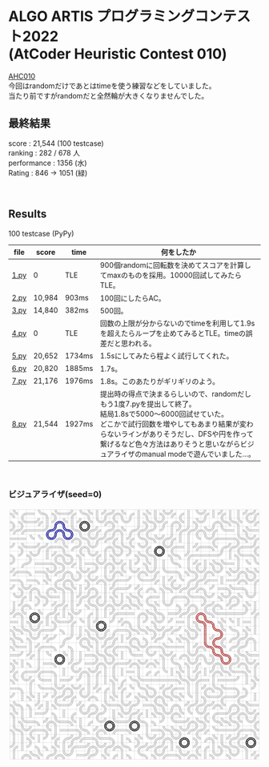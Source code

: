 # ALGO ARTIS プログラミングコンテスト2022<br>(AtCoder Heuristic Contest 010)

[AHC010](https://atcoder.jp/contests/ahc010/tasks/ahc010_a)  
今回はrandomだけであとはtimeを使う練習などをしていました。  
当たり前ですがrandomだと全然輪が大きくなりませんでした。

## 最終結果
score : 21,544 (100 testcase)  
ranking : 282 / 678 人  
performance : 1356 (水)  
Rating : 846 -> 1051 (緑)

<br>

## Results
100 testcase (PyPy)

| file | score | time | 何をしたか |
| ---- | ---- | ---- | ---- |
| [1.py](1.py) | 0 | TLE | 900個randomに回転数を決めてスコアを計算してmaxのものを採用。10000回試してみたらTLE。 |
| [2.py](2.py) | 10,984 | 903ms | 100回にしたらAC。 |
| [3.py](3.py) | 14,840 | 382ms | 500回。 |
| [4.py](4.py) | 0 | TLE | 回数の上限が分からないのでtimeを利用して1.9sを超えたらループを止めてみるとTLE。timeの誤差だと思われる。 |
| [5.py](5.py) | 20,652 | 1734ms | 1.5sにしてみたら程よく試行してくれた。 |
| [6.py](6.py) | 20,820 | 1885ms | 1.7s。 |
| [7.py](7.py) | 21,176 | 1976ms | 1.8s。このあたりがギリギリのよう。 |
| [8.py](8.py) | 21,544 | 1927ms | 提出時の得点で決まるらしいので、randomだしもう1度7.pyを提出して終了。<br>結局1.8sで5000～6000回試せていた。<br>どこかで試行回数を増やしてもあまり結果が変わらないラインがありそうだし、DFSや円を作って繋げるなど色々方法はありそうと思いながらビジュアライザのmanual modeで遊んでいました…。 |


<br>

### ビジュアライザ(seed=0)
![demo](vis.png)